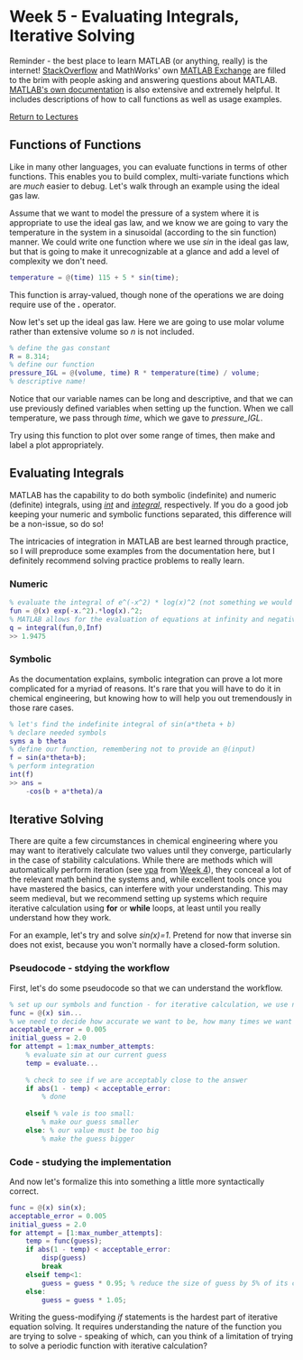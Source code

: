 # Week 5 - Evaluating Integrals, Iterative Solving
Reminder - the best place to learn MATLAB (or anything, really) is the internet! [StackOverflow](https://stackoverflow.com) and MathWorks' own [MATLAB Exchange](https://www.mathworks.com/matlabcentral/)
are filled to the brim with people asking and answering questions about MATLAB. [MATLAB's own documentation](https://www.mathworks.com/help/matlab/) is also extensive and extremely helpful.
It includes descriptions of how to call functions as well as usage examples.

[Return to Lectures](https://jacksonburns.github.io/MATLAB-Start-to-Finish/Lectures/Lectures-Landing-Page)

## Functions of Functions
Like in many other languages, you can evaluate functions in terms of other functions. This enables you to build complex, multi-variate functions which
are *much* easier to debug. Let's walk through an example using the ideal gas law.

Assume that we want to model the pressure of a system where it is appropriate to use the ideal gas law, and we know we are going to vary the temperature in the system
in a sinusoidal (according to the sin function) manner. We could write one function where we use *sin* in the ideal gas law, but that is going to
make it unrecognizable at a glance and add a level of complexity we don't need.
```matlab
temperature = @(time) 115 + 5 * sin(time);
```
This function is array-valued, though none of the operations we are doing require use of the **.** operator.

Now let's set up the ideal gas law. Here we are going to use molar volume rather than extensive volume so *n* is not included.
```matlab
% define the gas constant
R = 8.314;
% define our function
pressure_IGL = @(volume, time) R * temperature(time) / volume;
% descriptive name!
```
Notice that our variable names can be long and descriptive, and that we can use previously defined variables when setting up the function. When we call
temperature, we pass through *time*, which we gave to *pressure_IGL*.

Try using this function to plot over some range of times, then make and label a plot appropriately.

## Evaluating Integrals
MATLAB has the capability to do both symbolic (indefinite) and numeric (definite) integrals, using *[int](https://www.mathworks.com/help/symbolic/integration.html)* and *[integral](https://www.mathworks.com/help/matlab/ref/integral.html)*,
respectively. If you do a good job keeping your numeric and symbolic functions separated, this difference will be a non-issue, so do so!

The intricacies of integration in MATLAB are best learned through practice, so I will preproduce some examples from the documentation here,
but I definitely recommend solving practice problems to really learn.

### Numeric
```matlab
% evaluate the integral of e^(-x^2) * log(x)^2 (not something we would want to do by hand)
fun = @(x) exp(-x.^2).*log(x).^2;
% MATLAB allows for the evaluation of equations at infinity and negative infinity
q = integral(fun,0,Inf)
>> 1.9475
```
### Symbolic
As the documentation explains, symbolic integration can prove a lot more complicated for a myriad of reasons. It's rare that you will have to do it in
chemical engineering, but knowing how to will help you out tremendously in those rare cases.
```matlab
% let's find the indefinite integral of sin(a*theta + b)
% declare needed symbols
syms a b theta
% define our function, remembering not to provide an @(input)
f = sin(a*theta+b);
% perform integration
int(f)
>> ans =
	-cos(b + a*theta)/a
```

## Iterative Solving
There are quite a few circumstances in chemical engineering where you may want to iteratively calculate two values until they converge, particularly
in the case of stability calculations. While there are methods which will automatically perform iteration (see [vpa](https://www.mathworks.com/help/symbolic/vpa.html?s_tid=srchtitle) from [Week 4](https://jacksonburns.github.io/MATLAB-Start-to-Finish/Lectures/Week-4/Week-4)),
they conceal a lot of the relevant math behind the systems and, while excellent tools once you have mastered the basics, can interfere with your understanding.
This may seem medieval, but we recommend setting up systems which require iterative calculation using **for** or **while** loops, at least until you really understand how they work.

For an example, let's try and solve *sin(x)=1*. Pretend for now that inverse sin does not exist, because you won't normally have a closed-form solution.

### Pseudocode - stdying the workflow
First, let's do some pseudocode so that we can understand the workflow.
```matlab
% set up our symbols and function - for iterative calculation, we use numeric functions
func = @(x) sin...
% we need to decide how accurate we want to be, how many times we want to try at max, and a starting guess
acceptable_error = 0.005
initial_guess = 2.0
for attempt = 1:max_number_attempts:
	% evaluate sin at our current guess
	temp = evaluate...
	
	% check to see if we are acceptably close to the answer
	if abs(1 - temp) < acceptable_error:
		% done
		
	elseif % vale is too small:
		% make our guess smaller
	else: % our value must be too big
		% make the guess bigger
```

### Code - studying the implementation
And now let's formalize this into something a little more syntactically correct.
```matlab
func = @(x) sin(x);
acceptable_error = 0.005
initial_guess = 2.0
for attempt = [1:max_number_attempts]:
	temp = func(guess);
	if abs(1 - temp) < acceptable_error:
		disp(guess)
		break
	elseif temp<1:
		guess = guess * 0.95; % reduce the size of guess by 5% of its current value
	else:
		guess = guess * 1.05;
```
Writing the guess-modifying *if* statements is the hardest part of iterative equation solving. It requires understanding the nature of the function you
are trying to solve - speaking of which, can you think of a limitation of trying to solve a periodic function with iterative calculation?

